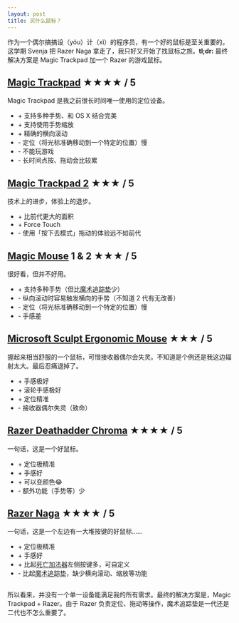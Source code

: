 ```yaml
---
layout: post
title: 买什么鼠标？
---
```


作为一个偶尔搞搞设（yóu）计（xì）的程序员，有一个好的鼠标是至关重要的。这学期 Svenja 把 Razer Naga 拿走了，我只好又开始了找鼠标之旅。**tl;dr:** 最终解决方案是 Magic Trackpad 加一个 Razer 的游戏鼠标。

## [Magic Trackpad](https://en.wikipedia.org/wiki/Magic_Trackpad) <span class="rating">★★★★ / 5</span>

Magic Trackpad 是我之前很长时间唯一使用的定位设备。

<ul class="io">
    <li>+ 支持多种手势、和 OS X 结合完美</li>
    <li>+ 支持使用手势缩放</li>
    <li>+ 精确的横向滚动</li>
    <li>- 定位（将光标准确移动到一个特定的位置）慢</li>
    <li>- 不能玩游戏</li>
    <li>- 长时间点按、拖动会比较累</li>
</ul>

## [Magic Trackpad 2](http://www.apple.com/magic-accessories/) <span class="rating">★★★ / 5</span>

技术上的进步，体验上的退步。

<ul class="io">
    <li>+ 比前代更大的面积</li>
    <li>+ Force Touch</li>
    <li>- 使用「按下去模式」拖动的体验远不如前代</li>
</ul>

## [Magic Mouse](http://www.apple.com/magic-accessories/) 1 & 2 <span class="rating">★★★ / 5</span>

很好看，但并不好用。

<ul class="io">
    <li>+ 支持多种手势（但比<abbr title="Magic Trackpad">魔术追踪垫</abbr>少）</li>
    <li>- 纵向滚动时容易触发横向的手势（不知道 2 代有无改善）</li>
    <li>- 定位（将光标准确移动到一个特定的位置）慢</li>
    <li>- 手感差</li>
</ul>

## [Microsoft Sculpt Ergonomic Mouse](http://www.microsoftstore.com/store/msusa/en_US/pdp/Sculpt-Ergonomic-Mouse/productID.286059500) <span class="rating">★★★ / 5</span>

握起来相当舒服的一个鼠标，可惜接收器偶尔会失灵。不知道是个例还是我这边辐射太大。最后忍痛退掉了。

<ul class="io">
    <li>+ 手感极好</li>
    <li>+ 滚轮手感极好</li>
    <li>+ 定位精准</li>
    <li>- 接收器偶尔失灵（致命）</li>
</ul>

## [Razer Deathadder Chroma](http://www.razerzone.com/gaming-mice/razer-deathadder-chroma) <span class="rating">★★★★ / 5</span>

一句话，这是一个好鼠标。

<ul class="io">
    <li>+ 定位极精准</li>
    <li>+ 手感好</li>
    <li>+ 可以变颜色😂</li>
    <li>- 额外功能（手势等）少</li>
</ul>

## [Razer Naga](http://www.razerzone.com/gaming-mice/razer-naga) <span class="rating">★★★★ / 5</span>

一句话，这是一个左边有一大堆按键的好鼠标……

<ul class="io" style="margin-bottom: 2em;">
    <li>+ 定位极精准</li>
    <li>+ 手感好</li>
    <li>+ 比起<abbr title="Deathadder">死亡加法器</abbr>左侧按键多，可自定义</li>
    <li>- 比起<abbr title="Magic Trackpad">魔术追踪垫</abbr>，缺少横向滚动、缩放等功能</li>
</ul>

所以看来，并没有一个单一设备能满足我的所有需求。最终的解决方案是，Magic Trackpad + Razer。由于 Razer 负责定位、拖动等操作，魔术追踪垫是一代还是二代也不怎么重要了。
